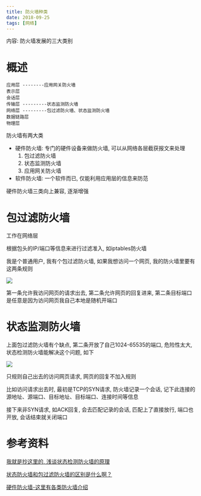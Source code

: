 ```yaml
---
title: 防火墙种类
date: 2018-09-25
tags: [网络]
---
```


内容: 防火墙发展的三大类别

<!-- more -->

# 概述

```
应用层 --------应用网关防火墙
表示层
会话层
传输层 ---------状态监测防火墙
网络层 ---------包过滤防火墙、状态监测防火墙
数据链路层
物理层
```

防火墙有两大类

* 硬件防火墙: 专门的硬件设备来做防火墙, 可以从网络各层截获报文来处理
    1. 包过滤防火墙
    2. 状态监测防火墙
    3. 应用网关防火墙
* 软件防火墙: 一个软件而已, 仅能利用应用层的信息来防范

硬件防火墙三类向上兼容, 逐渐增强

# 包过滤防火墙

工作在网络层

根据包头的IP/端口等信息来进行过滤准入, 如iptables防火墙

我是个普通用户, 我有个包过滤防火墙, 如果我想访问一个网页, 我的防火墙里要有这两条规则

![](http://media.huangkaibo.cn/18-9-25/17041112.jpg)

第一条允许我访问网页的请求出去, 第二条允许网页的回复进来, 第二条目标端口是任意是因为访问网页我自己本地是随机开端口

# 状态监测防火墙

上面包过滤防火墙有个缺点, 第二条开放了自己1024-65535的端口, 危险性太大, 状态检测防火墙能解决这个问题, 如下

![](http://media.huangkaibo.cn/18-9-25/94851977.jpg)

只规则自己出去的访问网页请求, 网页的回复不加入规则

比如访问请求出去时, 最初是TCP的SYN请求,  防火墙记录一个会话, 记下此连接的源地址、源端口、目标地址、目标端口、连接时间等信息

接下来非SYN请求, 如ACK回复, 会去匹配记录的会话, 匹配上了直接放行, 端口也开放, 会话结束就关闭端口

# 参考资料

[我就是抄这里的, 浅谈状态检测防火墙的原理](http://www.docin.com/p-1537610427.html)

[状态防火墙和包过滤防火墙的区别是什么啊？](https://zhidao.baidu.com/question/4318687.html)

[硬件防火墙-这里有各类防火墙介绍](https://baike.baidu.com/item/%E7%A1%AC%E4%BB%B6%E9%98%B2%E7%81%AB%E5%A2%99/1024956?fr=aladdin)
